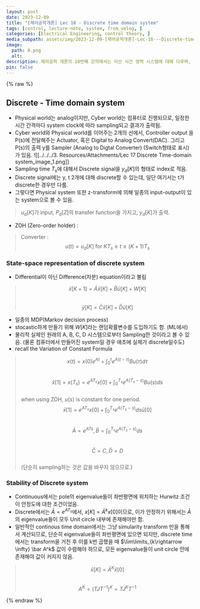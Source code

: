 ```yaml
---
layout: post
date: 2023-12-09
title: "[제어공학개론] Lec 18 - Discrete time domain system"
tags: [control, lecture-note, system, from_velog, ]
categories: [Electrical Engineering, control theory, ]
media_subpath: assets/img/2023-12-09-[제어공학개론]-Lec-18---Discrete-time-domain-system.md
image:
  path: 0.png
  alt:  
description: 제어공학 개론의 18번째 강의에서는 이산 시간 영역 시스템에 대해 다루며, 물리적 세계와 사이버 세계의 연결, 샘플링 시간, 상태 공간 표현, 그리고 이산 시스템의 안정성 조건을 설명합니다. 이산 신호는 입력과 출력으로 구성되며, 안정성을 위해서는 시스템의 고유값이 단위 원 내부에 있어야 합니다.
pin: false
---
```



{% raw %}


## Discrete - Time domain system

- Physical world는 analog이지만, Cyber world는 컴퓨터로 진행되므로, 일정한 시간 간격마다 system clock에 따라 sampling되고 결과가 출력됨.
- Cyber world와 Physical world를 이어주는 2개의 선에서, Controller output 을 P(s)에 전달해주는 Actuator, 혹은 Digital to Analog Convert(DAC). 그리고 P(s)의 출력 y를 Sampler (Analog to Digtal Converter) (Switch형태로 표시) 가 있음.
![[../../../3. Resources/Attachments/Lec 17 Discrete Time-domain system_image_1.png]]
- Sampling time $T_s$에 대해서 Discrete signal을 $y_d[K]$의 형태로 index로 적음.
- Discrete signal에는 y, t 2개에 대해 discrete할 수 있는데, 일단 여기서는 t가 discrete한 경우만 다룸.
- 그렇다면 Physical system 또한 z-transform에 의해 일종의 input-output이 있는 system으로 볼 수 있음.

> $u_d[K]$가 input, $P_d[Z]$의 transfer function을 가지고, $y_d[K]$가 출력.

- ZOH (Zero-order holder) :

> Converter :  
> $$u(t) = u_d[K] \text{ for }KT_s\geq t \geq (K+1)T_s$$


### State-space representation of discrete system

- Differential이 아닌 Difference(차분) equation이라고 불림

> $$\bar x[K+1] = \bar A \bar x[K] + \bar B \bar u[K] + W[K]$$  
> $$\bar y[K] = \bar C \bar x[K] + \bar D \bar u[K]$$

- 일종의 MDP(Markov decision process)
- stocastic하게 만들기 위해 $W[K]$라는 랜덤확률변수를 도입하기도 함. (ML에서)
- 물리적 실체인 원래의 A, B, C, D 시스템으로부터 Sampling한 것이라고 볼 수 있음. (물론 컴퓨터에서 만들어진 system일 경우 애초에 실체가 discrete일수도)
- recall the Variation of Constant Formula

> $$x(t) = x(0)e^{At} + \int_0^t e^{A(t-\tau)}Bu(\tau) d\tau$$  
> $$\bar x[1] = x(T_s) = e^{AT_s}x[0]+\int_0^{T_s}e^{A(T_s-s)}Bu(s)ds$$  
> when using ZOH, $u(s)$ is constant for one period.  
> $$\bar x[1] = e^{AT_s}x[0] + \int_0^{T_s}e^{A(T_s-s)}ds \bar u[0]$$  
> $$\bar A = e^{ATs}, \bar B = \int_0^{T_s}e^{A(T_s-s)}ds$$  
> $$\bar C = C, \bar D = D$$  
> (단순히 sampling하는 것은 값을 바꾸지 않으므로.)


### Stability of Discrete system

- Continuous에서는 pole의 eigenvalue들이 좌반평면에 위치하는 Hurwitz 조건이 안정도에 대한 조건이었음.
- Discrete에서는 $\bar A=e^{AT_s}$에서, $x[K] = \bar A^k x[0]$이므로, 이가 안정하기 위해서는 $\bar A$의 eigenvalue들이 모두 Unit circle 내부에 존재해야만 함.
- 일반적인 continous time domain에서는 그냥 simularity transform 만을 통해서 계산되므로, 단순히 eigenvalue들이 좌반평면에 있으면 되지만, discrete time에서는 transform을 거친 후 이를 k번 곱했을 때 $\lim\limits_{k\rightarrow \infty} \bar A^k$ 값이 수렴해야 하므로, 모든 eigenvalue들이 unit circle 안에 존재해야 값이 커지지 않음.

> $$\bar x[K] = \bar A^K \bar x[0]$$  
> $$A^K = (TJT^{-1})^K  = TJ^KT^{-1}$$


{% endraw %}

